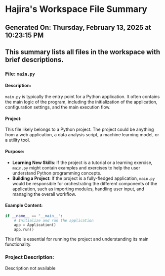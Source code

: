 # Hajira's Workspace File Summary
## Generated On: Thursday, February 13, 2025 at 10:23:15 PM
This summary lists all files in the workspace with brief descriptions.
---
### File: `main.py`

#### Description:
`main.py` is typically the entry point for a Python application. It often contains the main logic of the program, including the initialization of the application, configuration settings, and the main execution flow.

#### Project:
This file likely belongs to a Python project. The project could be anything from a web application, a data analysis script, a machine learning model, or a utility tool.

#### Purpose:
- **Learning New Skills**: If the project is a tutorial or a learning exercise, `main.py` might contain examples and exercises to help the user understand Python programming concepts.
- **Building a Project**: If the project is a fully-fledged application, `main.py` would be responsible for orchestrating the different components of the application, such as importing modules, handling user input, and managing the overall workflow.

#### Example Content:
```python
if __name__ == "__main__":
    # Initialize and run the application
    app = Application()
    app.run()
```

This file is essential for running the project and understanding its main functionality. 
### Project Description:
 Description not available
